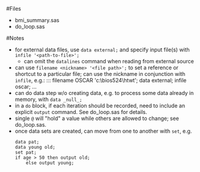 #Files
- bmi_summary.sas
- do_loop.sas


#Notes
- for external data files, use `data external;` and specify input file(s) with `infile '<path-to-file>';`
    - can omit the `datalines` command when reading from external source
- can use `filename <nickname> '<file path>';` to set a reference or shortcut to a particular file; can use the nickname in conjunction with `infile`, e.g.:
    :::
    filename OSCAR 'c:\bios524\htwt';
    data external;
    infile oscar;
    ...
- can do data step w/o creating data, e.g. to process some data already in memory, with `data _null_;`
- in a `do` block, if each iteration should be recorded, need to include an explicit `output` command.  See do_loop.sas for details.
- single `@` will "hold" a value while others are allowed to change; see do_loop.sas.
- once data sets are created, can move from one to another with `set`, e.g.
    ```
    data pat;
    data young old;
    set pat;
    if age > 50 then output old;
        else output young;
    ```
